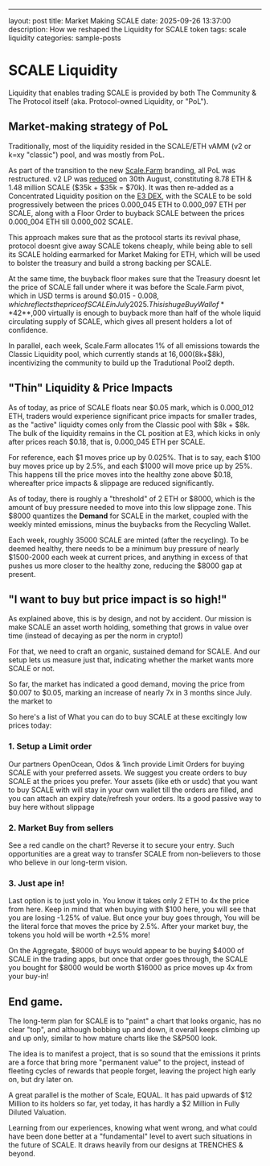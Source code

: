 ---
layout: post
title: Market Making SCALE
date: 2025-09-26 13:37:00
description: How we reshaped the Liquidity for SCALE token
tags: scale liquidity
categories: sample-posts


# SCALE Liquidity
Liquidity that enables trading SCALE is provided by both The Community & The Protocol itself (aka. Protocol-owned Liquidity, or "PoL").

## Market-making strategy of PoL
Traditionally, most of the liquidity resided in the SCALE/ETH vAMM (v2 or k=xy "classic") pool, and was mostly from PoL.

As part of the transition to the new [Scale.Farm](https://scale.farm) branding, all PoL was restructured. v2 LP was [reduced](https://basescan.org/tx/0xb7aeb556660f94bddf44d3ed0a85893ec1c765ec07c443820bd1091eff5de3df) on 30th August, constituting 8.78 ETH & 1.48 million SCALE ($35k + $35k = $70k).
It was then re-added as a Concentrated Liquidity position on the [E3 DEX](https://eliteness.network/e3/8453-3), with the SCALE to be sold progressively between the prices 0.000_045 ETH to 0.000_097 ETH per SCALE, along with a Floor Order to buyback SCALE between the prices 0.000_004 ETH till 0.000_002 SCALE.

This approach makes sure that as the protocol starts its revival phase, protocol doesnt give away SCALE tokens cheaply, while being able to sell its SCALE holding earmarked for Market Making for ETH, which will be used to bolster the treasury and build a strong backing per SCALE.

At the same time, the buyback floor makes sure that the Treasury doesnt let the price of SCALE fall under where it was before the Scale.Farm pivot, which in USD terms is around $0.015 - $0.008, which reflects the price of SCALE in July 2025. This is huge Buy Wall of **$42**,000 virtually is enough to buyback more than half of the whole liquid circulating supply of SCALE, which gives all present holders a lot of confidence.

In parallel, each week, Scale.Farm allocates 1% of all emissions towards the Classic Liquidity pool, which currently stands at $16,000 ($8k+$8k), incentivizing the community to build up the Tradutional Pool2 depth.

## "Thin" Liquidity & Price Impacts
As of today, as price of SCALE floats near $0.05 mark, which is 0.000_012 ETH, traders would experience significant price impacts for smaller trades, as the "active" liquidty comes only from the Classic pool with $8k + $8k. The bulk of the liquidity remains in the CL position at E3, which kicks in only after prices reach $0.18, that is, 0.000_045 ETH per SCALE.

For reference, each $1 moves price up by 0.025%. That is to say, each $100 buy moves price up by 2.5%, and each $1000 will move price up by 25%. This happens till the price moves into the healthy zone above $0.18, whereafter price impacts & slippage are reduced significantly.

As of today, there is roughly a "threshold" of 2 ETH or $8000, which is the amount of buy pressure needed to move into this low slippage zone. This $8000 quantizes the **Demand** for SCALE in the market, coupled with the weekly minted emissions, minus the buybacks from the Recycling Wallet.

Each week, roughly 35000 SCALE are minted (after the recycling). To be deemed healthy, there needs to be a minimum buy pressure of nearly $1500-2000 each week at current prices, and anything in excess of that pushes us more closer to the healthy zone, reducing the $8000 gap at present.

## "I want to buy but price impact is so high!"
As explained above, this is by design, and not by accident. Our mission is make SCALE an asset worth holding, something that grows in value over time (instead of decaying as per the norm in crypto!)

For that, we need to craft an organic, sustained demand for SCALE. And our setup lets us measure just that, indicating whether the market wants more SCALE or not.

So far, the market has indicated a good demand, moving the price from $0.007 to $0.05, marking an increase of nearly 7x in 3 months since July.
 the market to

So here's a list of What you can do to buy SCALE at these excitingly low prices today:

### 1. Setup a Limit order
Our partners OpenOcean, Odos & 1inch provide Limit Orders for buying SCALE with your preferred assets. We suggest you create orders to buy SCALE at the prices you prefer. Your assets (like eth or usdc) that you want to buy SCALE with will stay in your own wallet till the orders are filled, and you can attach an expiry date/refresh your orders. Its a good passive way to buy here without slippage

### 2. Market Buy from sellers
See a red candle on the chart? Reverse it to secure your entry. Such opportunities are a great way to transfer SCALE from non-believers to those who believe in our long-term vision.

### 3. Just ape in!
Last option is to just yolo in. You know it takes only 2 ETH to 4x the price from here. Keep in mind that when buying with $100 here, you will see that you are losing -1.25% of value. But once your buy goes through, You will be the literal force that moves the price by 2.5%. After your market buy, the tokens you hold will be worth +2.5% more!

On the Aggregate, $8000 of buys would appear to be buying $4000 of SCALE in the trading apps, but once that order goes through, the SCALE you bought for $8000 would be worth $16000 as price moves up 4x from your buy-in!

## End game.
The long-term plan for SCALE is to "paint" a chart that looks organic, has no clear "top", and although bobbing up and down, it overall keeps climbing up and up only, similar to how mature charts like the S&P500 look.

The idea is to manifest a project, that is so sound that the emissions it prints are a force that bring more "permanent value" to the project, instead of fleeting cycles of rewards that people forget, leaving the project high early on, but dry later on.

A great parallel is the mother of Scale, EQUAL. It has paid upwards of $12 Million to its holders so far, yet today, it has hardly a $2 Million in Fully Diluted Valuation.

Learning from our experiences, knowing what went wrong, and what could have been done better at a "fundamental" level to avert such situations in the future of SCALE. It draws heavily from our designs at TRENCHES & beyond.





